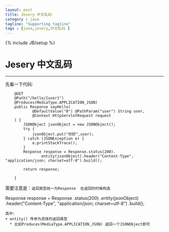 ```yaml
---
layout: post
title: Jesery 中文乱码
category : java
tagline: "Supporting tagline"
tags : [java,jesery,中文乱码 ]
---
```

{% include JB/setup %}
# Jesery 中文乱码
---
先看一下代码:

```
    @GET
    @Path("/hello/{user}")
    @Produces(MediaType.APPLICATION_JSON)
    public Response sayHello(
            @DefaultValue("0") @PathParam("user") String user,
            @Context HttpServletRequest request
    ) {
        JSONObject jsonObject = new JSONObject();
        try {
            jsonObject.put("你好",user);
        } catch (JSONException e) {
            e.printStackTrace();
        }
        Response response = Response.status(200).
                entity(jsonObject).header("Content-Type", "application/json; charset=utf-8").build();

        return response;

    }

```

<!--break-->
 需要注意是：`返回类型统一为Response  在返回的时候构造`

Response response = Response
                  .status(200)
                  .entity(jsonObject)
                  .header("Content-Type", "application/json; charset=utf-8")
                  .build();
```
其中:
+ entity() 传参为具体的返回类型
  * 比如Produces(MediaType.APPLICATION_JSON) 返回一个JSONObject即可
```

 

